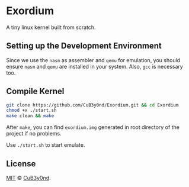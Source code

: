 # Exordium

A tiny linux kernel built from scratch.

## Setting up the Development Environment

Since we use the `nasm` as assembler and `qemu` for emulation, you should ensure `nasm` and `qemu` are installed in your system. Also, `gcc` is necessary too.

## Compile Kernel

```bash
git clone https://github.com/CuB3y0nd/Exordium.git && cd Exordium
chmod +x ./start.sh
make clean && make
```

After `make`, you can find `exordium.img` generated in root directory of the project if no problems.

Use `./start.sh` to start emulate.

## License

[MIT](https://github.com/CuB3y0nd/Exordium/blob/master/LICENSE) © [CuB3y0nd](https://assembly.rip/).
